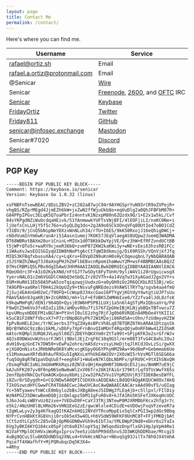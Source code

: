 ```yaml
---
layout: page
title: Contact Me
permalink: /contact/
---
```


Here's where you can find me.

| Username | Service |
|----------|---------|
| rafael@ortiz.sh | Email |
| rafael.a.ortiz@protonmail.com | Email |
| @Senicar | [Wire](https://get.wire.com/) |
| Senicar | [Freenode](https://freenode.net/), [2600](https://www.2600.com/), and [OFTC](https://www.oftc.net/) IRC |
| [Senicar](https://keybase.io/senicar) | [Keybase](https://keybase.io) |
| [FridayOrtiz](https://twitter.com/FridayOrtiz) | [Twitter](https://twitter.com/) |
| [Friday811](https://github.com/Friday811) | [GitHub](https://github.com/) |
| [senicar@infosec.exchange](https://infosec.exchange/@senicar) | [Mastodon](https://joinmastodon.org/#getting-started) |
| Senicar#7020 | [Discord](https://discord.com/) |
| [Senicar](https://reddit.com/user/senicar) | [Reddit](https://reddit.com/) |

## PGP Key

```
-----BEGIN PGP PUBLIC KEY BLOCK-----
Comment: https://keybase.io/senicar
Version: Keybase Go 1.0.32 (linux)

xsFNBFnTsewBEAC/8DzLZBV2+zC202a87wjC94r9AYHGSprYuN93rCR9oZVPejR+
vhgBS/RZprMEgd4JjmEZh6kW+jxZwN2ffWjuUkb8o+eqUuDlg2a0QhJFBFbM07R+
G84PPpIPGvc3ELqK5Q7oaPbrIz4nntvK1NzxpM80n6ZQzdx9Q/1+E2x1w5kL/Cvf
84sYKPgdNZiWuOcdqaHEivk/51fAnmwwkYUFTsVNjBFI/4lEOFjiLI/noKC0Ne+i
ljUefsCnLLHjY5f5c76o+u5yQLDg3do+2gJA9o6SCkXOnqVFq8OUtIe47oBO1CdZ
Y31BV/9/jCnQ5bNipNeYDXzvWnNLuh34/rfU+I6ES/9kK50RxojJ16eQhigDWCj+
c6DdVumInYm6wKranAri51Aasn1umej7KOK57JEqVlaegAS8UQpw2JoemQ3WADMA
DT68WBRotBAXm20uriCninL+MIUx1d0T8KbkDwYpjVE/Q+z3hW+EfRFZvndUCtBB
t5jWPrQTo5c+waRY9cjeeR36bQ+zvmP87ZKW2kaKWi3y+wNE+sEei63hzsRB1FCc
11WAuXvJwsEOISGIyqUIDW8hNoPtg6cCt7qWI8dkmujg/Di69RSSh/VQnVjkfJfq
MIQS3KFBqfxbusuXA4/cy+LqXru+EOVpD2N9uKnH0sHyCOqeuqbnL7yNbQARAQAB
zSJSYWZhZWwgT3J0aXogPHJhZmFlbEBvcnRpem1haWwuY2M+wsF4BBMBCAAsBQJZ
07HsCRBMiQ5LPBx0dgIbAwUJHhM4AAIZAQQLBwkDBRUICgIDBBYAAQIAANVlEAC6
RQeUOdrc3F+A3iO2KykXNd/nFtGJf7wSOyt8FyTUnH/9yliW4V1i28rUguicwsgX
YyervNALO1cZm6VGGDlCHAbQ3eSbQLZrz02VTh+4a14VqTw31XyAGadJ2go2VY+s
EGM+HuRH11Eb58A5PaA5zoTqiqzwqjUudxzG+a0yQH9iOz2R6QCKbLRIS3Bj/eGc
7A9GPB+aa6RelT0H4i2kUpUZy9+tNsvuFgNREdezs9VAWSlTRYTq/sgvb4aa4fmU
ZjSuj4EA4nGHO2eC/T9OFQ+CcWop0J34xcGao16PTYgVjKGYdyY4wtgtiUJP7sUu
PAmV5A6n9JgaKRjN+ZcGRRN1/mh+lLF+EfUBKSZmMHmIxe0/YZzfva4lJdL8zfsK
k9kqwMmPqR/dEN1r964QO+Qysj03W6HP5PB1LUXj1a5n6l4gSTyMxIQbsaVrq/Pd
F9wQtZ5m6Vo3fv8IaIi1Dk/aHDyvROu7fiS76fZpGHeIBjKLNjybBQxTBTvwcu7Z
kpvUMoyxHDDEFM1vBGlW+PtVntI0ulE2zhg7RjFJg0b6RVRQEnO4MbOe4YtKII1C
kSuCB1F20NffVbcvX7+P7zrDNpBGhyPh72W1M2eji06RdSA+cOhn/fzUdmyvHZIW
fpPvBoHELE2mc/YrNCaerbs37YqZIHyAsBPcVh8Lq87BTQRZ07HsARAA1DtzgsSk
BQrBYWhGC9zzBoibkML/xDbFy7XpFrnBnvQImMUnT4RqxQOjw0nRFbWw41ZIdSmR
mAtorKQMpl3URQ6JVLep5l08ZlZDEYhQKXYm0rZtTa99t+SPjpKFK3o2srGfrWJv
4QJs89DWaUvWzhssrFJW5lj9BolJEjZrqF6C10q9GSl/mrm08T3fvG4C8ahLIOuJ
dvH10vqzGnE7k7DW50+vEwPa2ohre/mA5dz+vzsyLHeDjtqJlKCdJOvLzSi/gwXX
ejXG0QnNistxJRHbNReOK8YaMcvcgKGpyOG6YPhyHMZ9Aw+96d6mP+Gebmmab6Ue
sS1MxmuweXRfdb8hAufRXGu5IgNXsLmYhUkEAW2OVr2XOzWI5rhVsMGTl6SEG66a
fuq5Og8qRTW1paVDqUuEf+eeghkF1+WoEeN7KlQbLNbMFv/gFRU9C+9tXIhSNxQH
/DsmqPkBCIaNiJmG0mMKkRqsz8ZNlEvQHjKmq0HNf3bNnDcESJjau/BmNM7uE9jC
kAJuhFK207yv8F0npN6SeNw6wWl2xV0bTrx26K1FAiGr379KtrLqfOTUcWwfX65s
2enfDpbVNkCQufGmAOKxQoay8bHij2xw32PAZVVu1VYpM2UVjR37IDEKBesEWfFL
i8Zur8rSDygdh+G+CQJNDw5A0QPICSDXXksAEQEAAcLBdQQYAQgAKQUCWdOx7AkQ
TIkOSzwcdHYCGwwFCR4TOAAECwcJAwUVCAoCAwQWAAECAACArxAAd90vF5/uQIag
Yc+5NTyawevfnWCcE0mbylo2bBsJXBgA8eeJSIDWg3fLEq4jb+c5llpxl/FIlDiy
WzN4PGZJ5DWcwBemDQ8jzcQmlqpz5bM11gFuR0v8+kJfA1Ro5KSFefJXKeqHcUOC
5J6oJo4LsWBYvUz02ixe+7VEDuD9F+CaYJ3TRj3NTewP0MJXRMDbFKcx2hTg3r7c
e5k2/4NzUH8l8LHRm26vVHN1EeG2zE/gwcWlxle4CDidE+eVDOwjFxqVFzeveR7a
tZgWLwLyv2y3g4KfkagQItKAZnkHQ12NYdYTRcoMppEix5qlCxPGI3wp2dGc90bq
NYPrCvnHBkKtXG8Vnji0rsOk5eX5w4OL+hbVSdW59WFKF0UnMC0T+FFjFMKDjbAt
tCt5zdtLCp55cZ85vGBjQpM6GDN0wVGh9v6IbTJa/tMLDWpP2Nd8+eDnr6s2YaIx
6Vg3yBKI6KYQ184cx05pFjdt6oRIhlopY5qj3WSqodUzDnpflxGh1HpJpVpH4Re1
N1VaFYMplOChHVxiWoRgxIprsv7eeSziGbhPR9dd5nvSJD3WKQhDDRbae/Mtcgi5
4uBg9QCuL5lu6KODdNDSq2XNLu4+hVkHcsNEhar+NbvqSg93JilTx78hOJX4tmhA
Pqie7f4XWafhfY+MjPQRubqcDq5K3X4=
=4Rhy
-----END PGP PUBLIC KEY BLOCK-----
```
